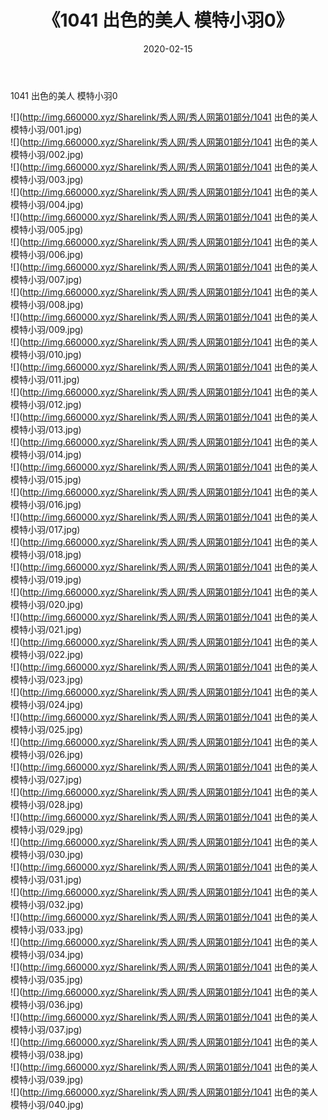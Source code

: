 ﻿---
layout: post
title:  《1041 出色的美人 模特小羽0》
date:   2020-02-15
img: http://img.660000.xyz/Sharelink/秀人网/秀人网第01部分/1041 出色的美人 模特小羽0/000.jpg
categories: [美女, 清纯, 唯美]
---

1041 出色的美人 模特小羽0

  ![](http://img.660000.xyz/Sharelink/秀人网/秀人网第01部分/1041 出色的美人 模特小羽/001.jpg) <br> ![](http://img.660000.xyz/Sharelink/秀人网/秀人网第01部分/1041 出色的美人 模特小羽/002.jpg) <br> ![](http://img.660000.xyz/Sharelink/秀人网/秀人网第01部分/1041 出色的美人 模特小羽/003.jpg) <br> ![](http://img.660000.xyz/Sharelink/秀人网/秀人网第01部分/1041 出色的美人 模特小羽/004.jpg) <br> ![](http://img.660000.xyz/Sharelink/秀人网/秀人网第01部分/1041 出色的美人 模特小羽/005.jpg) <br> ![](http://img.660000.xyz/Sharelink/秀人网/秀人网第01部分/1041 出色的美人 模特小羽/006.jpg) <br> ![](http://img.660000.xyz/Sharelink/秀人网/秀人网第01部分/1041 出色的美人 模特小羽/007.jpg) <br> ![](http://img.660000.xyz/Sharelink/秀人网/秀人网第01部分/1041 出色的美人 模特小羽/008.jpg) <br> ![](http://img.660000.xyz/Sharelink/秀人网/秀人网第01部分/1041 出色的美人 模特小羽/009.jpg) <br> ![](http://img.660000.xyz/Sharelink/秀人网/秀人网第01部分/1041 出色的美人 模特小羽/010.jpg) <br> ![](http://img.660000.xyz/Sharelink/秀人网/秀人网第01部分/1041 出色的美人 模特小羽/011.jpg) <br> ![](http://img.660000.xyz/Sharelink/秀人网/秀人网第01部分/1041 出色的美人 模特小羽/012.jpg) <br> ![](http://img.660000.xyz/Sharelink/秀人网/秀人网第01部分/1041 出色的美人 模特小羽/013.jpg) <br> ![](http://img.660000.xyz/Sharelink/秀人网/秀人网第01部分/1041 出色的美人 模特小羽/014.jpg) <br> ![](http://img.660000.xyz/Sharelink/秀人网/秀人网第01部分/1041 出色的美人 模特小羽/015.jpg) <br> ![](http://img.660000.xyz/Sharelink/秀人网/秀人网第01部分/1041 出色的美人 模特小羽/016.jpg) <br> ![](http://img.660000.xyz/Sharelink/秀人网/秀人网第01部分/1041 出色的美人 模特小羽/017.jpg) <br> ![](http://img.660000.xyz/Sharelink/秀人网/秀人网第01部分/1041 出色的美人 模特小羽/018.jpg) <br> ![](http://img.660000.xyz/Sharelink/秀人网/秀人网第01部分/1041 出色的美人 模特小羽/019.jpg) <br> ![](http://img.660000.xyz/Sharelink/秀人网/秀人网第01部分/1041 出色的美人 模特小羽/020.jpg) <br> ![](http://img.660000.xyz/Sharelink/秀人网/秀人网第01部分/1041 出色的美人 模特小羽/021.jpg) <br> ![](http://img.660000.xyz/Sharelink/秀人网/秀人网第01部分/1041 出色的美人 模特小羽/022.jpg) <br> ![](http://img.660000.xyz/Sharelink/秀人网/秀人网第01部分/1041 出色的美人 模特小羽/023.jpg) <br> ![](http://img.660000.xyz/Sharelink/秀人网/秀人网第01部分/1041 出色的美人 模特小羽/024.jpg) <br> ![](http://img.660000.xyz/Sharelink/秀人网/秀人网第01部分/1041 出色的美人 模特小羽/025.jpg) <br> ![](http://img.660000.xyz/Sharelink/秀人网/秀人网第01部分/1041 出色的美人 模特小羽/026.jpg) <br> ![](http://img.660000.xyz/Sharelink/秀人网/秀人网第01部分/1041 出色的美人 模特小羽/027.jpg) <br> ![](http://img.660000.xyz/Sharelink/秀人网/秀人网第01部分/1041 出色的美人 模特小羽/028.jpg) <br> ![](http://img.660000.xyz/Sharelink/秀人网/秀人网第01部分/1041 出色的美人 模特小羽/029.jpg) <br> ![](http://img.660000.xyz/Sharelink/秀人网/秀人网第01部分/1041 出色的美人 模特小羽/030.jpg) <br> ![](http://img.660000.xyz/Sharelink/秀人网/秀人网第01部分/1041 出色的美人 模特小羽/031.jpg) <br> ![](http://img.660000.xyz/Sharelink/秀人网/秀人网第01部分/1041 出色的美人 模特小羽/032.jpg) <br> ![](http://img.660000.xyz/Sharelink/秀人网/秀人网第01部分/1041 出色的美人 模特小羽/033.jpg) <br> ![](http://img.660000.xyz/Sharelink/秀人网/秀人网第01部分/1041 出色的美人 模特小羽/034.jpg) <br> ![](http://img.660000.xyz/Sharelink/秀人网/秀人网第01部分/1041 出色的美人 模特小羽/035.jpg) <br> ![](http://img.660000.xyz/Sharelink/秀人网/秀人网第01部分/1041 出色的美人 模特小羽/036.jpg) <br> ![](http://img.660000.xyz/Sharelink/秀人网/秀人网第01部分/1041 出色的美人 模特小羽/037.jpg) <br> ![](http://img.660000.xyz/Sharelink/秀人网/秀人网第01部分/1041 出色的美人 模特小羽/038.jpg) <br> ![](http://img.660000.xyz/Sharelink/秀人网/秀人网第01部分/1041 出色的美人 模特小羽/039.jpg) <br> ![](http://img.660000.xyz/Sharelink/秀人网/秀人网第01部分/1041 出色的美人 模特小羽/040.jpg) <br>